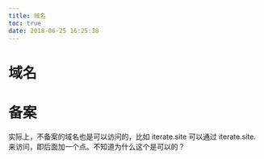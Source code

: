 ```yaml
---
title: 域名
toc: true
date: 2018-06-25 16:25:38
---
```

# 域名


# 备案
实际上，不备案的域名也是可以访问的，比如 iterate.site 可以通过 iterate.site. 来访问，即后面加一个点。不知道为什么这个是可以的？
